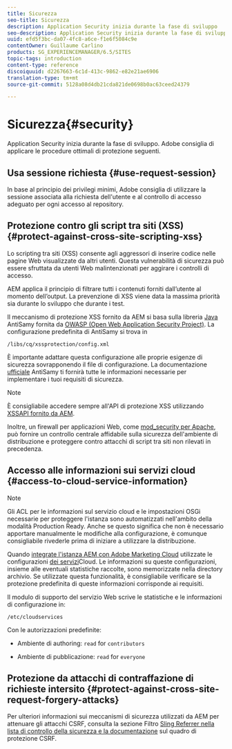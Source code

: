 ```yaml
---
title: Sicurezza
seo-title: Sicurezza
description: Application Security inizia durante la fase di sviluppo
seo-description: Application Security inizia durante la fase di sviluppo
uuid: efd5f3bc-da07-4fc8-a6ce-f1e6f5084c9e
contentOwner: Guillaume Carlino
products: SG_EXPERIENCEMANAGER/6.5/SITES
topic-tags: introduction
content-type: reference
discoiquuid: d2267663-6c1d-413c-9862-e82e21ae6906
translation-type: tm+mt
source-git-commit: 5128a08d4db21cda821de0698b0ac63ceed24379

---
```



# Sicurezza{#security}

Application Security inizia durante la fase di sviluppo. Adobe consiglia di applicare le procedure ottimali di protezione seguenti.

## Usa sessione richiesta {#use-request-session}

In base al principio dei privilegi minimi, Adobe consiglia di utilizzare la sessione associata alla richiesta dell&#39;utente e al controllo di accesso adeguato per ogni accesso al repository.

## Protezione contro gli script tra siti (XSS) {#protect-against-cross-site-scripting-xss}

Lo scripting tra siti (XSS) consente agli aggressori di inserire codice nelle pagine Web visualizzate da altri utenti. Questa vulnerabilità di sicurezza può essere sfruttata da utenti Web malintenzionati per aggirare i controlli di accesso.

AEM applica il principio di filtrare tutti i contenuti forniti dall’utente al momento dell’output. La prevenzione di XSS viene data la massima priorità sia durante lo sviluppo che durante i test.

Il meccanismo di protezione XSS fornito da AEM si basa sulla libreria [Java](https://www.owasp.org/index.php/Category:OWASP_AntiSamy_Project) AntiSamy fornita da [OWASP (Open Web Application Security Project)](https://www.owasp.org/). La configurazione predefinita di AntiSamy si trova in

`/libs/cq/xssprotection/config.xml`

È importante adattare questa configurazione alle proprie esigenze di sicurezza sovrapponendo il file di configurazione. La documentazione [ufficiale](https://www.owasp.org/index.php/Category:OWASP_AntiSamy_Project) AntiSamy ti fornirà tutte le informazioni necessarie per implementare i tuoi requisiti di sicurezza.

>[!NOTE]
>
>È consigliabile accedere sempre all&#39;API di protezione XSS utilizzando [XSSAPI fornito da AEM](https://helpx.adobe.com/experience-manager/6-5/sites/developing/using/reference-materials/javadoc/com/adobe/granite/xss/XSSAPI.html).

Inoltre, un firewall per applicazioni Web, come [mod_security per Apache](https://www.modsecurity.org), può fornire un controllo centrale affidabile sulla sicurezza dell&#39;ambiente di distribuzione e proteggere contro attacchi di script tra siti non rilevati in precedenza.

## Accesso alle informazioni sui servizi cloud {#access-to-cloud-service-information}

>[!NOTE]
>
>Gli ACL per le informazioni sul servizio cloud e le impostazioni OSGi necessarie per proteggere l&#39;istanza sono automatizzati nell&#39;ambito della modalità [](/help/sites-administering/production-ready.md)Production Ready. Anche se questo significa che non è necessario apportare manualmente le modifiche alla configurazione, è comunque consigliabile rivederle prima di iniziare a utilizzare la distribuzione.

Quando [integrate l&#39;istanza AEM con Adobe Marketing Cloud](/help/sites-administering/marketing-cloud.md) utilizzate le configurazioni [dei servizi](/help/sites-developing/extending-cloud-config.md)Cloud. Le informazioni su queste configurazioni, insieme alle eventuali statistiche raccolte, sono memorizzate nella directory archivio. Se utilizzate questa funzionalità, è consigliabile verificare se la protezione predefinita di queste informazioni corrisponde ai requisiti.

Il modulo di supporto del servizio Web scrive le statistiche e le informazioni di configurazione in:

`/etc/cloudservices`

Con le autorizzazioni predefinite:

* Ambiente di authoring: `read` for `contributors`

* Ambiente di pubblicazione: `read` for `everyone`

## Protezione da attacchi di contraffazione di richieste intersito {#protect-against-cross-site-request-forgery-attacks}

Per ulteriori informazioni sui meccanismi di sicurezza utilizzati da AEM per attenuare gli attacchi CSRF, consulta la sezione Filtro [Sling Referrer nella lista di controllo della sicurezza e la documentazione](/help/sites-administering/security-checklist.md#protect-against-cross-site-request-forgery) sul quadro di protezione [](/help/sites-developing/csrf-protection.md)CSRF.